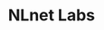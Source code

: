 ---
blog: https://medium.com/nlnetlabs
codehost: https://github.com/NLnetLabs
facebook: https://facebook.com/nlnetlabs
linkedin: https://linkedin.com/company/92855
logohandle: nlnetlabsnl
sort: nlnetlabs
title: NLnet Labs
twitter: https://x.com/nlnetlabs
website: https://www.nlnetlabs.nl/
---